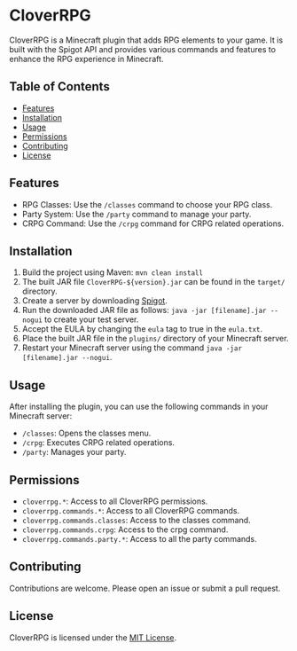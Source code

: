 # CloverRPG

CloverRPG is a Minecraft plugin that adds RPG elements to your game. It is built with the Spigot API and provides various commands and features to enhance the RPG experience in Minecraft.

## Table of Contents

- [Features](#features)
- [Installation](#installation)
- [Usage](#usage)
- [Permissions](#permissions)
- [Contributing](#contributing)
- [License](#license)

## Features

- RPG Classes: Use the `/classes` command to choose your RPG class.
- Party System: Use the `/party` command to manage your party.
- CRPG Command: Use the `/crpg` command for CRPG related operations.

## Installation

1. Build the project using Maven: `mvn clean install`
2. The built JAR file `CloverRPG-${version}.jar` can be found in the `target/` directory.
3. Create a server by downloading [Spigot](https://getbukkit.org/download/spigot).
4. Run the downloaded JAR file as follows: `java -jar [filename].jar --nogui` to create your test server.
5. Accept the EULA by changing the `eula` tag to true in the `eula.txt`.
6. Place the built JAR file in the `plugins/` directory of your Minecraft server.
7. Restart your Minecraft server using the command `java -jar [filename].jar --nogui`.

## Usage

After installing the plugin, you can use the following commands in your Minecraft server:

- `/classes`: Opens the classes menu.
- `/crpg`: Executes CRPG related operations.
- `/party`: Manages your party.

## Permissions

- `cloverrpg.*`: Access to all CloverRPG permissions.
- `cloverrpg.commands.*`: Access to all CloverRPG commands.
- `cloverrpg.commands.classes`: Access to the classes command.
- `cloverrpg.commands.crpg`: Access to the crpg command.
- `cloverrpg.commands.party.*`: Access to all the party commands.

## Contributing

Contributions are welcome. Please open an issue or submit a pull request.

## License

CloverRPG is licensed under the [MIT License](LICENSE).